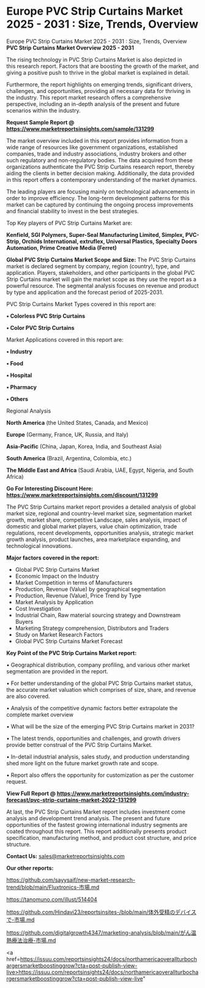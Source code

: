 # Europe PVC Strip Curtains Market 2025 - 2031 : Size, Trends, Overview
Europe PVC Strip Curtains Market 2025 - 2031 : Size, Trends, Overview
<Strong> PVC Strip Curtains Market Overview 2025 - 2031</strong>

The rising technology in PVC Strip Curtains Market is also depicted in this research report. Factors that are boosting the growth of the market, and giving a positive push to thrive in the global market is explained in detail.

Furthermore, the report highlights on emerging trends, significant drivers, challenges, and opportunities, providing all necessary data for thriving in the industry. This report market research offers a comprehensive perspective, including an in-depth analysis of the present and future scenarios within the industry.

<strong>Request Sample Report @ <a href=https://www.marketreportsinsights.com/sample/131299>https://www.marketreportsinsights.com/sample/131299</a></strong>

The market overview included in this report provides information from a wide range of resources like government organizations, established companies, trade and industry associations, industry brokers and other such regulatory and non-regulatory bodies. The data acquired from these organizations authenticate the PVC Strip Curtains research report, thereby aiding the clients in better decision making. Additionally, the data provided in this report offers a contemporary understanding of the market dynamics.

The leading players are focusing mainly on technological advancements in order to improve efficiency. The long-term development patterns for this market can be captured by continuing the ongoing process improvements and financial stability to invest in the best strategies.

Top Key players of PVC Strip Curtains Market are:

<strong>Kenfield, SGI Polymers, Super-Seal Manufacturing Limited, Simplex, PVC-Strip, Orchids International, extruflex, Universal Plastics, Specialty Doors  Automation, Prime Creative Media (Ferret)</strong>

<strong><b>Global PVC Strip Curtains Market Scope and Size:</b></strong>
The PVC Strip Curtains market is declared segment by company, region (country), type, and application. Players, stakeholders, and other participants in the global PVC Strip Curtains market will gain the market scope as they use the report as a powerful resource. The segmental analysis focuses on revenue and product by type and application and the forecast period of 2025-2031.

PVC Strip Curtains Market Types covered in this report are:

<strong>• Colorless PVC Strip Curtains

• Color PVC Strip Curtains</strong>

Market Applications covered in this report are:

<strong>• Industry

• Food

• Hospital

• Pharmacy

• Others</strong> 

Regional Analysis

<strong>North America</strong> (the United States, Canada, and Mexico)

<strong>Europe</strong> (Germany, France, UK, Russia, and Italy)

<strong>Asia-Pacific</strong> (China, Japan, Korea, India, and Southeast Asia)

<strong>South America</strong> (Brazil, Argentina, Colombia, etc.)

<strong>The Middle East and Africa</strong> (Saudi Arabia, UAE, Egypt, Nigeria, and South Africa)

<strong>Go For Interesting Discount Here: <a href=https://www.marketreportsinsights.com/discount/131299>https://www.marketreportsinsights.com/discount/131299</a></strong>

The PVC Strip Curtains market report provides a detailed analysis of global market size, regional and country-level market size, segmentation market growth, market share, competitive Landscape, sales analysis, impact of domestic and global market players, value chain optimization, trade regulations, recent developments, opportunities analysis, strategic market growth analysis, product launches, area marketplace expanding, and technological innovations.

<strong><b>Major factors covered in the report:</b></strong>
<ul>
  <li>Global PVC Strip Curtains Market </li>
  <li>Economic Impact on the Industry</li>
  <li>Market Competition in terms of Manufacturers</li>
  <li>Production, Revenue (Value) by geographical segmentation</li>
  <li>Production, Revenue (Value), Price Trend by Type</li>
  <li>Market Analysis by Application</li>
  <li>Cost Investigation</li>
  <li>Industrial Chain, Raw material sourcing strategy and Downstream Buyers</li>
  <li>Marketing Strategy comprehension, Distributors and Traders</li>
  <li>Study on Market Research Factors</li>
  <li>Global PVC Strip Curtains Market Forecast</li>
</ul>

<strong><b>Key Point of the PVC Strip Curtains Market report:</b></strong>

• Geographical distribution, company profiling, and various other market segmentation are provided in the report.

• For better understanding of the global PVC Strip Curtains market status, the accurate market valuation which comprises of size, share, and revenue are also covered.

• Analysis of the competitive dynamic factors better extrapolate the complete market overview

• What will be the size of the emerging PVC Strip Curtains market in 2031?

• The latest trends, opportunities and challenges, and growth drivers provide better construal of the PVC Strip Curtains Market.

• In-detail industrial analysis, sales study, and production understanding shed more light on the future market growth rate and scope.

• Report also offers the opportunity for customization as per the customer request.

<strong><b>View Full Report @ <a href=https://www.marketreportsinsights.com/industry-forecast/pvc-strip-curtains-market-2022-131299>https://www.marketreportsinsights.com/industry-forecast/pvc-strip-curtains-market-2022-131299</a></b></strong>


At last, the PVC Strip Curtains Market report includes investment come analysis and development trend analysis. The present and future opportunities of the fastest growing international industry segments are coated throughout this report. This report additionally presents product specification, manufacturing method, and product cost structure, and price structure.

<strong>Contact Us:</strong>
sales@marketreportsinsights.com

<strong>Our other reports:</strong>

<a href=https://github.com/sayysaif/new-market-research-trend/blob/main/Fluxtronics-市場.md>https://github.com/sayysaif/new-market-research-trend/blob/main/Fluxtronics-市場.md</a>

<a href=https://tanomuno.com/illust/514404>https://tanomuno.com/illust/514404</a>

<a href=https://github.com/Hindavi23/reportsinsites-/blob/main/体外受精のデバイスで-市場.md>https://github.com/Hindavi23/reportsinsites-/blob/main/体外受精のデバイスで-市場.md</a>

<a href=https://github.com/digitalgrowth4347/marketing-analysis/blob/main/がん温熱療法治療-市場.md>https://github.com/digitalgrowth4347/marketing-analysis/blob/main/がん温熱療法治療-市場.md</a>

<a href=https://issuu.com/reportsinsights24/docs/northamericaoverallturbochargersmarketboostinggrow?cta=post-publish-view-live>https://issuu.com/reportsinsights24/docs/northamericaoverallturbochargersmarketboostinggrow?cta=post-publish-view-live</a>"
